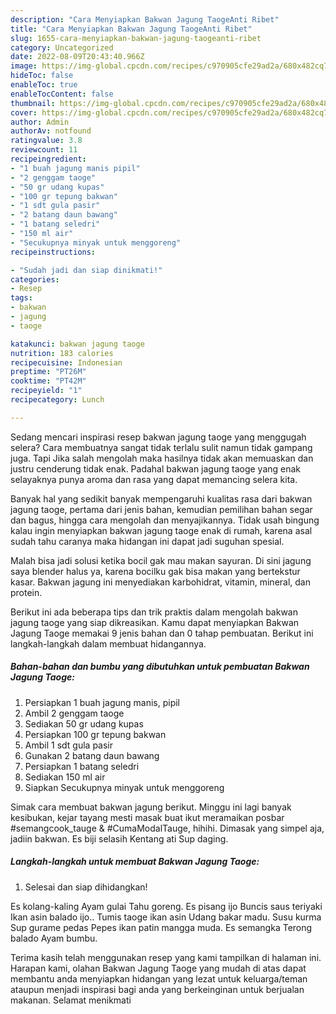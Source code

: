 ```yaml
---
description: "Cara Menyiapkan Bakwan Jagung TaogeAnti Ribet"
title: "Cara Menyiapkan Bakwan Jagung TaogeAnti Ribet"
slug: 1655-cara-menyiapkan-bakwan-jagung-taogeanti-ribet
category: Uncategorized
date: 2022-08-09T20:43:40.966Z
image: https://img-global.cpcdn.com/recipes/c970905cfe29ad2a/680x482cq70/bakwan-jagung-taoge-foto-resep-utama.jpg
hideToc: false
enableToc: true
enableTocContent: false
thumbnail: https://img-global.cpcdn.com/recipes/c970905cfe29ad2a/680x482cq70/bakwan-jagung-taoge-foto-resep-utama.jpg
cover: https://img-global.cpcdn.com/recipes/c970905cfe29ad2a/680x482cq70/bakwan-jagung-taoge-foto-resep-utama.jpg
author: Admin
authorAv: notfound
ratingvalue: 3.8
reviewcount: 11
recipeingredient:
- "1 buah jagung manis pipil"
- "2 genggam taoge"
- "50 gr udang kupas"
- "100 gr tepung bakwan"
- "1 sdt gula pasir"
- "2 batang daun bawang"
- "1 batang seledri"
- "150 ml air"
- "Secukupnya minyak untuk menggoreng"
recipeinstructions:

- "Sudah jadi dan siap dinikmati!"
categories:
- Resep
tags:
- bakwan
- jagung
- taoge

katakunci: bakwan jagung taoge 
nutrition: 183 calories
recipecuisine: Indonesian
preptime: "PT26M"
cooktime: "PT42M"
recipeyield: "1"
recipecategory: Lunch

---
```



Sedang mencari inspirasi resep bakwan jagung taoge yang menggugah selera? Cara membuatnya sangat tidak terlalu sulit namun tidak gampang juga. Tapi Jika salah mengolah maka hasilnya tidak akan memuaskan dan justru cenderung tidak enak. Padahal bakwan jagung taoge yang enak selayaknya punya aroma dan rasa yang dapat memancing selera kita.


Banyak hal yang sedikit banyak mempengaruhi kualitas rasa dari bakwan jagung taoge, pertama dari jenis bahan, kemudian pemilihan bahan segar dan bagus, hingga cara mengolah dan menyajikannya. Tidak usah bingung kalau ingin menyiapkan bakwan jagung taoge enak di rumah, karena asal sudah tahu caranya maka hidangan ini dapat jadi suguhan spesial.

Malah bisa jadi solusi ketika bocil gak mau makan sayuran. Di sini jagung saya blender halus ya, karena bocilku gak bisa makan yang bertekstur kasar. Bakwan jagung ini menyediakan karbohidrat, vitamin, mineral, dan protein.


Berikut ini ada beberapa tips dan trik praktis dalam mengolah bakwan jagung taoge yang siap dikreasikan. Kamu dapat menyiapkan Bakwan Jagung Taoge memakai 9 jenis bahan dan 0 tahap pembuatan. Berikut ini langkah-langkah dalam membuat hidangannya.

<!--inarticleads1-->

##### Bahan-bahan dan bumbu yang dibutuhkan untuk pembuatan Bakwan Jagung Taoge:

1. Persiapkan 1 buah jagung manis, pipil
1. Ambil 2 genggam taoge
1. Sediakan 50 gr udang kupas
1. Persiapkan 100 gr tepung bakwan
1. Ambil 1 sdt gula pasir
1. Gunakan 2 batang daun bawang
1. Persiapkan 1 batang seledri
1. Sediakan 150 ml air
1. Siapkan Secukupnya minyak untuk menggoreng


Simak cara membuat bakwan jagung berikut. Minggu ini lagi banyak kesibukan, kejar tayang mesti masak buat ikut meramaikan posbar #semangcook_tauge &amp; #CumaModalTauge, hihihi. Dimasak yang simpel aja, jadiin bakwan. Es biji selasih Kentang ati Sup daging. 

<!--inarticleads2-->

##### Langkah-langkah untuk membuat Bakwan Jagung Taoge:


1. Selesai dan siap dihidangkan!

Es kolang-kaling Ayam gulai Tahu goreng. Es pisang ijo Buncis saus teriyaki Ikan asin balado ijo.. Tumis taoge ikan asin Udang bakar madu. Susu kurma Sup gurame pedas Pepes ikan patin mangga muda. Es semangka Terong balado Ayam bumbu. 

Terima kasih telah menggunakan resep yang kami tampilkan di halaman ini. Harapan kami, olahan Bakwan Jagung Taoge yang mudah di atas dapat membantu anda menyiapkan hidangan yang lezat untuk keluarga/teman ataupun menjadi inspirasi bagi anda yang berkeinginan untuk berjualan makanan. Selamat menikmati
